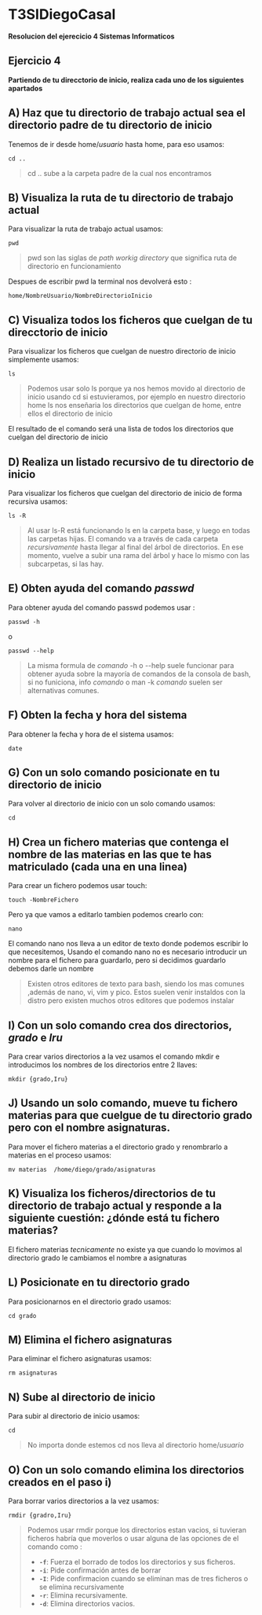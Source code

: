 # T3SIDiegoCasal
**Resolucion del ejerecicio 4 Sistemas Informaticos**
## Ejercicio 4
**Partiendo de tu direcctorio de inicio, realiza cada uno de los siguientes apartados** 
## A) Haz que tu directorio de trabajo actual sea el directorio padre de tu directorio de inicio
Tenemos de ir desde home/*usuario* hasta home, para eso usamos: 

    cd ..

 >cd .. sube a la carpeta padre de la cual nos encontramos
 
## B) Visualiza la ruta de tu directorio de trabajo actual
Para visualizar la ruta de trabajo actual usamos:

    pwd
> pwd son las siglas de *path workig directory* que significa ruta de directorio en funcionamiento

Despues de escribir pwd la terminal nos devolverá esto :

    home/NombreUsuario/NombreDirectorioInicio

## C) Visualiza todos los ficheros que cuelgan de tu direcctorio de inicio
Para visualizar los ficheros que cuelgan de nuestro directorio de inicio simplemente usamos:

    ls

> Podemos usar solo ls porque ya nos hemos movido al  directorio de inicio usando cd si estuvieramos, por ejemplo en nuestro directorio home ls nos enseñaria los directorios que cuelgan de home, entre ellos el directorio de inicio

El resultado de el comando será una lista de todos los directorios que cuelgan del directorio de inicio

## D) Realiza un listado recursivo de tu directorio de inicio
Para visualizar los ficheros que cuelgan del directorio de inicio de forma recursiva usamos:

    ls -R

> Al usar ls-R está funcionando ls en la carpeta base, y luego en todas las carpetas hijas. El comando va a través de cada carpeta *recursivamente* hasta llegar al final del árbol de directorios. En ese momento, vuelve a subir una rama del árbol y hace lo mismo con las subcarpetas, si las hay.  
  
## E) Obten ayuda del comando *passwd*
Para obtener ayuda del comando passwd podemos usar :

    passwd -h 
o

    passwd --help

> La misma formula de *comando* -h o --help suele funcionar para obtener ayuda sobre la mayoría de comandos de la consola de bash, si no funiciona, info *comando* o man -k *comando* suelen ser alternativas comunes.

## F) Obten la fecha y hora del sistema 

Para obtener la fecha y hora de el sistema usamos:

    date

## G) Con un solo comando posicionate en tu directorio de inicio

Para volver al directorio de inicio con un solo comando usamos:

    cd
    
## H) Crea un fichero materias que contenga el nombre de las materias en las que te has matriculado (cada una en una linea)
Para crear un fichero podemos usar touch:

    touch -NombreFichero
Pero ya que vamos a editarlo tambien podemos crearlo con:

    nano 
El comando nano nos lleva a un editor de texto donde podemos escribir lo que necesitemos,
Usando el comando nano no es necesario introducir un nombre para el fichero para guardarlo, pero si decidimos guardarlo debemos darle un nombre 

> Existen otros editores de texto para bash, siendo los mas comunes ,además de nano, vi, vim y pico. Estos suelen venir instaldos con la distro pero existen muchos otros editores que podemos instalar

## I) Con un solo comando crea dos directorios, *grado* e *Iru*
Para crear varios directorios a la vez usamos el comando mkdir e introducimos los nombres de los directorios entre 2 llaves:

    mkdir {grado,Iru}
    
## J) Usando un solo comando, mueve tu fichero materias para que cuelgue de tu directorio grado pero con el nombre asignaturas.

Para mover el fichero materias a el directorio grado y renombrarlo a materias en el proceso usamos:

    mv materias  /home/diego/grado/asignaturas

## K) Visualiza los ficheros/directorios de tu directorio de trabajo actual y responde a la siguiente cuestión: ¿dónde está tu fichero materias?
El fichero materias *tecnicamente* no existe ya que cuando lo movimos al directorio grado le cambiamos el nombre a asignaturas

## L) Posicionate en tu directorio grado

Para posicionarnos en el directorio grado usamos:

    cd grado

## M) Elimina el fichero asignaturas 

Para eliminar el fichero asignaturas usamos:

    rm asignaturas

## N) Sube al directorio de inicio
   
   Para subir al directorio de inicio usamos:

    cd
    
   >No importa donde estemos cd nos lleva al directorio home/*usuario*
## O) Con un solo comando elimina los directorios creados en el paso i)
Para borrar varios directorios a la vez usamos:

    rmdir {gradro,Iru}

> Podemos usar rmdir porque los directorios estan vacios, si tuvieran ficheros habría que moverlos o usar alguna de las opciones de el comando como :
> -   **`-f`**: Fuerza el borrado de todos los directorios y sus ficheros.
>-   **`-i`**: Pide confirmación antes de borrar
>-   **`-I`**: Pide confirmacion cuando se eliminan mas de tres ficheros o se elimina recursivamente
>-   **`-r`**: Elimina recursivamente.
>-   **`-d`**: Elimina directorios vacios.
